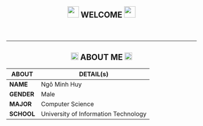 <header>
    <h2 align = "center" style = "font-weight: bold;">
    <img src="https://i.gifer.com/6oa.gif" width="30px" height="30px">
    WELCOME
    <img src="https://i.gifer.com/VhdJ.gif" width="30px" height="30px">
    </h2>
</header>

<hr>

<div>
    <h2 align="center" style="font-weight: bold;">
        <img src="https://cdn-icons-png.flaticon.com/128/64/64572.png" width="20px" height="20px">
        ABOUT ME
        <img src="https://cdn-icons-png.flaticon.com/128/1/1176.png" width="20px" height="20px">
    </h2>
    <table align = "center" >
        <thead>
            <tr>
                <th><b>ABOUT</b></th>
                <th><b>DETAIL(s)</b></th>
            </tr>
        </thead>
        <tbody>
            <tr>
                <td><b>NAME</b></td>
                <td>Ngô Minh Huy</td>
            </tr>
            <tr>
                <td><b>GENDER</b></td>
                <td>Male</td>
            </tr>
            <tr>
                <td><b>MAJOR</b></td>
                <td>Computer Science</td>
            </tr>
            <tr>
                <td><b>SCHOOL</b></td>
                <td>University of Information Technology</td>
            </tr>
        </tbody>
    </table>
</div>
